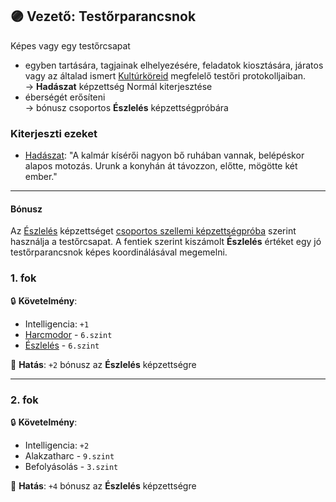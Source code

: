 ## 🟣 Vezető: Testőrparancsnok

Képes vagy egy testőrcsapat 
- egyben tartására, tagjainak elhelyezésére, feladatok kiosztására, járatos vagy az általad ismert [Kultúrköreid](../fortelyok.kiemelt/kulturkor.md) megfelelő testőri protokolljaiban.\
→ **Hadászat** képzettség Normál kiterjesztése
- éberségét erősíteni\
→ bónusz csoportos **Észlelés** képzettségpróbára

### Kiterjeszti ezeket

- [Hadászat](../kepzettsegek.primer.altalanos/hadaszat.md): "A kalmár kísérői nagyon bő ruhában vannak, belépéskor alapos motozás. Urunk a konyhán át távozzon, előtte, mögötte két ember."

---
#### Bónusz

Az [Észlelés](../kepzettsegek.primer.harci/alakzatharc.md) képzettséget [csoportos szellemi képzettségpróba](../037_csoportos_kepzettsegproba.md#%EF%B8%8F-2-csoportos-szellemi-k%C3%A9pzetts%C3%A9gpr%C3%B3ba) szerint használja a testőrcsapat. A fentiek szerint kiszámolt **Észlelés** értéket egy jó testőrparancsnok képes koordinálásával megemelni.

### 1. fok

🔒 **Követelmény**:
- Intelligencia: `+1`
- [Harcmodor](../kepzettsegek.primer.harci/harcmodor.md) - `6.szint`
- [Észlelés](../kepzettsegek.primer.altalanos/eszleles.md) - `6.szint`

🌟 **Hatás**: `+2` bónusz az **Észlelés** képzettségre

---
### 2. fok

🔒 **Követelmény**:
- Intelligencia: `+2`
- Alakzatharc - `9.szint`
- Befolyásolás - `3.szint`

🌟 **Hatás**: `+4` bónusz az **Észlelés** képzettségre
